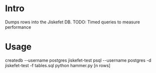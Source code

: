 # Intro
Dumps rows into the Jiskefet DB.
TODO: Timed queries to measure performance

# Usage
createdb --username postgres jiskefet-test
psql --username postgres -d jiskefet-test -f tables.sql
python hammer.py [n rows]